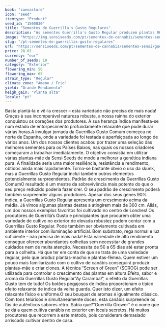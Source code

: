 ```yaml
---
book: "cannastore"
icon: "seed"
itemtype: "Product"
seed_id: "1500030"
title: "Sementes de Guerrilla's Gusto Regulares"
description: "As sementes Guerrilla's Gusto Regular produzem plantas 90% índica que crescem no exterior em qualquer lugar. De baixo custo, fácil de cultivar e potente."
image: "https://img.sensiseeds.com/pt/sementes-de-cannabis/sementes-sensi/guerrilla-s-gusto-image.png"
slug: "/pt-sementes-de-guerrillas-gusto-regulares"
url: "https://sensiseeds.com/pt/sementes-de-cannabis/sementes-sensi/guerrilla-s-gusto?a_aid=cannastore"
price: 28.01
currency: "eur"
number_of_seeds: 10
category: "Exterior"
flowering_min: 50
flowering_max: 65
strain_type: "Regular"
climate_zone: "Ameno / Frio"
yield: "Grande Rendimento"
heigh_gain: "Planta alta"
locale: "pt"
---
```

Basta plantá-la e vê-la crescer – esta variedade não precisa de mais nada! Graças à sua incomparável natureza robusta, a nossa rainha do exterior conquistou os corações dos produtores. A sua herança índica manifesta-se num estado de entorpecimento profundamente relaxante que pode durar várias horas.A invulgar jornada da Guerrillas Gusto Comum começou no norte de Espanha, onde a variedade foi testada e aperfeiçoada ao longo de vários anos. Um dos nossos clientes acabou por trazer uma seleção das melhores sementes para os Países Baixos, nas quais os nossos criadores começaram a trabalhar imediatamente. O objetivo consistia em utilizar várias plantas-mãe da Sensi Seeds de modo a melhorar a genética indiana pura. A finalidade seria uma maior resiliência, resistência e rendimento, obtidos ainda mais rapidamente. Torna-se bastante óbvio o uso da skunk, mas a Guerrillas Gusto Regular inclui também outros elementos potencialmente surpreendentes. Padrão de crescimento da Guerrillas Gusto ComumO resultado é um mestre da sobrevivência mais potente do que o seu preço reduzido poderia fazer crer. O seu padrão de crescimento poderá também surpreender alguns produtores. Apesar dos seus genes 90% índica, a Guerrillas Gusto Regular apresenta um crescimento acima da média. Já vimos algumas plantas destas a atingirem mais de 300 cm. Aliás, um dos nossos exemplos favoritos foi cultivado no centro de Londres! Os produtores de Guerrilla’s Gusto e principiantes que procurem obter uma variedade de cultivo no exterior de elevada robustez podem contar com a Guerrillas Gusto Regular. Pode também ser obviamente cultivada em ambiente interior com iluminação artificial. Bom substrato, rega normal e luz suficiente – não precisa de mais nada! Esta variedade de alto rendimento consegue oferecer abundantes colheitas sem necessitar de grandes cuidados nem de muita atenção. Necessita de 50 a 65 dias até estar pronta para a colheita. Há que ter em conta de que se trata de uma variedade regular, pelo que produz plantas-macho e plantas-fêmea. Quem estiver um pouco mais familiarizado com o cultivo de canábis conseguirá produzir plantas-mãe e criar clones. A técnica “Screen of Green” (SCROG) pode ser utilizada para controlar o crescimento das plantas em altura.Efeito, sabor e aroma da Guerrillas Gusto Regular“Ay Caramba!”, o efeito da Guerrillas Gusto tem de tudo! Os botões pegajosos de índica proporcionam o típico efeito relaxante de índica da velha guarda. Quer isto dizer, um efeito relaxante físico e uniforme.O seu bouquet de aromas é igualmente clássico. Com tons telúricos e simultaneamente doces, esta canábis surpreende os fãs de autênticos sabores rétro. Sabia que?“Guerrilla Grower” é o nome que se dá a quem cultiva canábis no exterior em locais secretos. Há muitos produtores que recorrem a este método, pois consideram demasiado arriscado cultivar dentro de casa.
